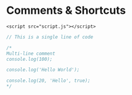 <!DOCTYPE html>
<html lang="en">
  <head>
    <meta charset="UTF-8" />
    <meta http-equiv="X-UA-Compatible" content="IE=edge" />
    <meta name="viewport" content="width=device-width, initial-scale=1.0" />
    <title>Comments & Shortcuts</title>
  </head>
  <body>
    <h1>Comments & Shortcuts</h1>

    <script src="script.js"></script>
  </body>
</html>

```js
// This is a single line of code

/*
Multi-line comment
console.log(100);

console.log('Hello World');

console.log(20, 'Hello', true);
*/
```

